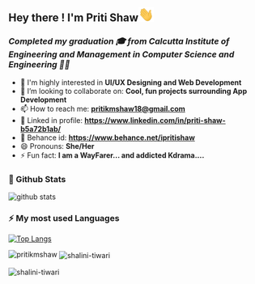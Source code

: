 ## Hey there ! I'm Priti Shaw<img src="https://raw.githubusercontent.com/ABSphreak/ABSphreak/master/gifs/Hi.gif" width="30px">
### *Completed my graduation 🎓 from Calcutta Institute of Engineering and Management in Computer Science and Engineering 🧑‍💻*

- 🔭 I'm highly interested in **UI/UX Designing and Web Development**
- 👯 I’m looking to collaborate on: **Cool, fun projects surrounding App Development**
- 📫 How to reach me: **pritikmshaw18@gmail.com**
- 📱 Linked in profile: **https://www.linkedin.com/in/priti-shaw-b5a72b1ab/**
- 🥶 Behance id: **https://www.behance.net/ipritishaw**
- 😄 Pronouns: **She/Her**
- ⚡ Fun fact: **I am a WayFarer... and addicted Kdrama....** 

### 🌱 Github Stats
![github stats](https://github-readme-stats.vercel.app/api?username=pritikmshaw&count_private=true&show_icons=true&theme=prussian)

### ⚡ My most used Languages 
 <!--![github stats](https://github-readme-stats.vercel.app/api?username=pritikmshaw&show_icons=true&theme=radical)-->
[![Top Langs](https://github-readme-stats.vercel.app/api/top-langs/?username=pritikmshaw&layout=compact&theme=prussian)](https://github.com/pritikmshaw)

<p><img align="left" src="https://github-readme-stats.vercel.app/api/top-langs?username=pritikmshaw&show_icons=true&locale=en&layout=compact" alt="pritikmshaw" /></p>

<p>&nbsp;<img align="center" src="https://github-readme-stats.vercel.app/api?username=shalini-tiwari&show_icons=true&locale=en" alt="shalini-tiwari" /></p>

<p><img align="center" src="https://github-readme-streak-stats.herokuapp.com/?user=shalini-tiwari&" alt="shalini-tiwari" /></p>
